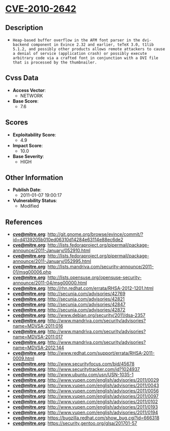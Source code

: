 
# [CVE-2010-2642](http://git.gnome.org/browse/evince/commit/?id=d4139205b010ed06310d14284e63114e88ec6de2)

## Description

- `Heap-based buffer overflow in the AFM font parser in the dvi-backend component in Evince 2.32 and earlier, teTeX 3.0, t1lib 5.1.2, and possibly other products allows remote attackers to cause a denial of service (application crash) or possibly execute arbitrary code via a crafted font in conjunction with a DVI file that is processed by the thumbnailer.`

## Cvss Data

- **Access Vector**:
  - NETWORK
- **Base Score**:
  - 7.6

## Scores

- **Exploitability Score**:
  - 4.9
- **Impact Score**:
  - 10.0
- **Base Severity**:
  - HIGH

## Other Information

- **Publish Date**:
  - 2011-01-07 19:00:17
- **Vulnerability Status**:
  - Modified

## References

- **cve@mitre.org**: http://git.gnome.org/browse/evince/commit/?id=d4139205b010ed06310d14284e63114e88ec6de2
- **cve@mitre.org**: http://lists.fedoraproject.org/pipermail/package-announce/2011-January/052910.html
- **cve@mitre.org**: http://lists.fedoraproject.org/pipermail/package-announce/2011-January/052995.html
- **cve@mitre.org**: http://lists.mandriva.com/security-announce/2011-01/msg00006.php
- **cve@mitre.org**: http://lists.opensuse.org/opensuse-security-announce/2011-04/msg00000.html
- **cve@mitre.org**: http://rhn.redhat.com/errata/RHSA-2012-1201.html
- **cve@mitre.org**: http://secunia.com/advisories/42769
- **cve@mitre.org**: http://secunia.com/advisories/42821
- **cve@mitre.org**: http://secunia.com/advisories/42847
- **cve@mitre.org**: http://secunia.com/advisories/42872
- **cve@mitre.org**: http://www.debian.org/security/2011/dsa-2357
- **cve@mitre.org**: http://www.mandriva.com/security/advisories?name=MDVSA-2011:016
- **cve@mitre.org**: http://www.mandriva.com/security/advisories?name=MDVSA-2011:017
- **cve@mitre.org**: http://www.mandriva.com/security/advisories?name=MDVSA-2012:144
- **cve@mitre.org**: http://www.redhat.com/support/errata/RHSA-2011-0009.html
- **cve@mitre.org**: http://www.securityfocus.com/bid/45678
- **cve@mitre.org**: http://www.securitytracker.com/id?1024937
- **cve@mitre.org**: http://www.ubuntu.com/usn/USN-1035-1
- **cve@mitre.org**: http://www.vupen.com/english/advisories/2011/0029
- **cve@mitre.org**: http://www.vupen.com/english/advisories/2011/0043
- **cve@mitre.org**: http://www.vupen.com/english/advisories/2011/0056
- **cve@mitre.org**: http://www.vupen.com/english/advisories/2011/0097
- **cve@mitre.org**: http://www.vupen.com/english/advisories/2011/0102
- **cve@mitre.org**: http://www.vupen.com/english/advisories/2011/0193
- **cve@mitre.org**: http://www.vupen.com/english/advisories/2011/0194
- **cve@mitre.org**: https://bugzilla.redhat.com/show_bug.cgi?id=666318
- **cve@mitre.org**: https://security.gentoo.org/glsa/201701-57
